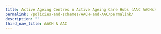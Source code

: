 ```yaml
---
title: Active Ageing Centres n Active Ageing Care Hubs (AAC AACHs)
permalink: /policies-and-schemes/AACH-and-AAC/permalink/
description: ""
third_nav_title: AACH & AAC
---
```

